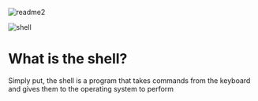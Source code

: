![readme2](https://user-images.githubusercontent.com/60374349/77229662-224fb100-6b5d-11ea-89ff-188607b48859.png)


![shell](https://user-images.githubusercontent.com/60374349/77265642-3bdf1e80-6c6b-11ea-904f-c74efc5c4657.png)

# What is the shell?
Simply put, the shell is a program that takes commands from the keyboard and gives them to the operating system to perform
